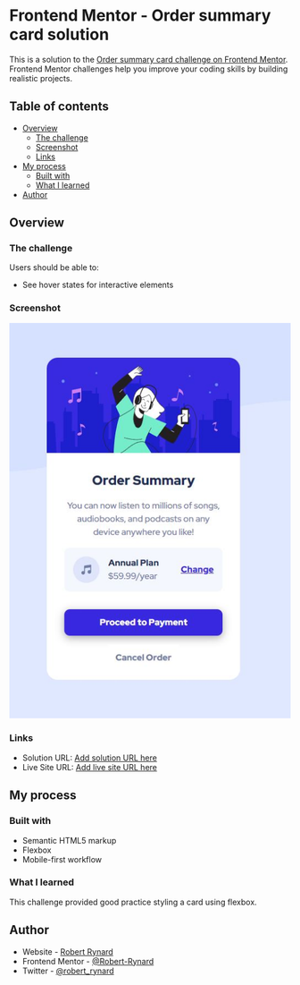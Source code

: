 # Frontend Mentor - Order summary card solution

This is a solution to the [Order summary card challenge on Frontend Mentor](https://www.frontendmentor.io/challenges/order-summary-component-QlPmajDUj). Frontend Mentor challenges help you improve your coding skills by building realistic projects.

## Table of contents

- [Overview](#overview)
  - [The challenge](#the-challenge)
  - [Screenshot](#screenshot)
  - [Links](#links)
- [My process](#my-process)
  - [Built with](#built-with)
  - [What I learned](#what-i-learned)
- [Author](#author)

## Overview

### The challenge

Users should be able to:

- See hover states for interactive elements

### Screenshot

![](./images/Capture.JPG)

### Links

- Solution URL: [Add solution URL here](https://github.com/Robert-Rynard/order-summary-component-main)
- Live Site URL: [Add live site URL here](https://robert-rynard.github.io/order-summary-component-main/)

## My process

### Built with

- Semantic HTML5 markup
- Flexbox
- Mobile-first workflow

### What I learned

This challenge provided good practice styling a card using flexbox.

## Author

- Website - [Robert Rynard](https://github.com/Robert-Rynard)
- Frontend Mentor - [@Robert-Rynard](https://www.frontendmentor.io/profile/Robert-Rynard)
- Twitter - [@robert_rynard](https://www.twitter.com/robert_rynard)
